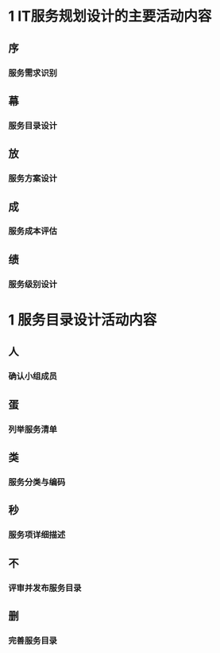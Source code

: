 # 1 IT服务规划设计的主要活动内容
## 序
### 服务需求识别 
## 幕
### 服务目录设计
## 放
### 服务方案设计 
## 成
### 服务成本评估
## 绩
### 服务级别设计
# 1 服务目录设计活动内容
## 人
### 确认小组成员
## 蛋
### 列举服务清单 
## 类
### 服务分类与编码
## 秒
### 服务项详细描述
## 不
### 评审并发布服务目录
## 删
### 完善服务目录
